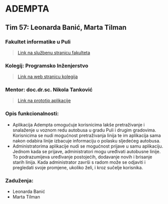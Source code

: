 # ADEMPTA
## Tim 57: Leonarda Banić, Marta Tilman

### Fakultet informatike u Puli
   >[Link na službenu stranicu fakulteta](https://fipu.unipu.hr/)
### Kolegij: Programsko Inženjerstvo
   >[Link na web stranicu kolegija](ntankovic.unipu.hr/pi)
### Mentor: doc.dr.sc. Nikola Tanković   

>[Link na prototip aplikacije](https://www.figma.com/proto/i0ml6Bbj01JNzvXwH3YD41/Adempta?node-id=60%3A19&scaling=min-zoom&page-id=0%3A1&starting-point-node-id=60%3A29)

### Opis funkcionalnosti: 
- Aplikacija Adempta omogućuje korisnicima lakše pretraživanje i snalaženje u voznom redu autobusa u gradu Puli i drugim gradovima. Korisnicima se nudi mogućnost pretraživanja linija te im aplikacija sama nakon odabira linije izbacuje informaciju o polasku sljedećeg autobusa. 
- Administratorima aplikacije nudi se mogućnost prijave u samu aplikaciju. Jednom kada se prijave, administratori mogu uređivati autobusne linije. To podrazumijeva uređivanje postojećih, dodavanje novih i brisanje starih linija. Kada administrator završi s radom može se odjaviti i pregledati svoje promjene, ukoliko želi, i kroz sučelje korisnika. 

### Zaduženja: 
- Leonarda Banić 
- Marta Tilman


